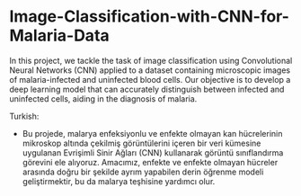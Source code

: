 # Image-Classification-with-CNN-for-Malaria-Data
In this project, we tackle the task of image classification using Convolutional Neural Networks (CNN) applied to a dataset containing microscopic images of malaria-infected and uninfected blood cells. Our objective is to develop a deep learning model that can accurately distinguish between infected and uninfected cells, aiding in the diagnosis of malaria.

Turkish:
- Bu projede, malarya enfeksiyonlu ve enfekte olmayan kan hücrelerinin mikroskop altında çekilmiş görüntülerini içeren bir veri kümesine uygulanan Evrişimli Sinir Ağları (CNN) kullanarak görüntü sınıflandırma görevini ele alıyoruz. Amacımız, enfekte ve enfekte olmayan hücreler arasında doğru bir şekilde ayrım yapabilen derin öğrenme modeli geliştirmektir, bu da malarya teşhisine yardımcı olur.
